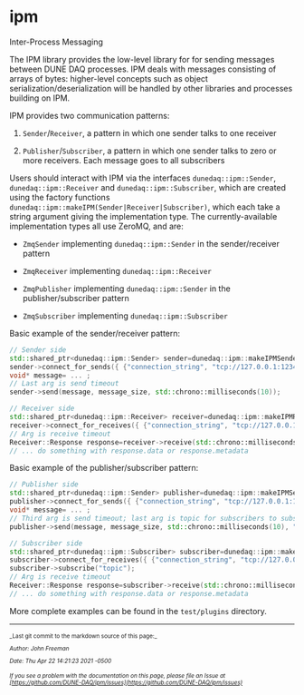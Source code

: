 # ipm
Inter-Process Messaging

The IPM library provides the low-level library for for sending messages between DUNE DAQ processes. IPM deals with messages consisting of arrays of bytes: higher-level concepts such as object serialization/deserialization will be handled by other libraries and processes building on IPM.

IPM provides two communication patterns:



1. `Sender`/`Receiver`, a pattern in which one sender talks to one receiver


2. `Publisher`/`Subscriber`, a pattern in which one sender talks to zero or more receivers. Each message goes to all subscribers

Users should interact with IPM via the interfaces `dunedaq::ipm::Sender`, `dunedaq::ipm::Receiver` and `dunedaq::ipm::Subscriber`, which are created using the factory functions `dunedaq::ipm::makeIPM(Sender|Receiver|Subscriber)`, which each take a string argument giving the implementation type. The currently-available implementation types all use ZeroMQ, and are:


* `ZmqSender` implementing `dunedaq::ipm::Sender` in the sender/receiver pattern

* `ZmqReceiver` implementing `dunedaq::ipm::Receiver`

* `ZmqPublisher` implementing `dunedaq::ipm::Sender` in the publisher/subscriber pattern

* `ZmqSubscriber` implementing `dunedaq::ipm::Subscriber`

Basic example of the sender/receiver pattern:

```c++
// Sender side
std::shared_ptr<dunedaq::ipm::Sender> sender=dunedaq::ipm::makeIPMSender("ZmqSender");
sender->connect_for_sends({ {"connection_string", "tcp://127.0.0.1:12345"} });
void* message= ... ;
// Last arg is send timeout
sender->send(message, message_size, std::chrono::milliseconds(10));

// Receiver side
std::shared_ptr<dunedaq::ipm::Receiver> receiver=dunedaq::ipm::makeIPMReceiver("ZmqReceiver");
receiver->connect_for_receives({ {"connection_string", "tcp://127.0.0.1:12345"} });
// Arg is receive timeout
Receiver::Response response=receiver->receive(std::chrono::milliseconds(10));
// ... do something with response.data or response.metadata
```

Basic example of the publisher/subscriber pattern:

```c++
// Publisher side
std::shared_ptr<dunedaq::ipm::Sender> publisher=dunedaq::ipm::makeIPMSender("ZmqPublisher");
publisher->connect_for_sends({ {"connection_string", "tcp://127.0.0.1:12345"} });
void* message= ... ;
// Third arg is send timeout; last arg is topic for subscribers to subscribe to
publisher->send(message, message_size, std::chrono::milliseconds(10), "topic");

// Subscriber side
std::shared_ptr<dunedaq::ipm::Subscriber> subscriber=dunedaq::ipm::makeIPMReceiver("ZmqSubscriber");
subscriber->connect_for_receives({ {"connection_string", "tcp://127.0.0.1:12345"} });
subscriber->subscribe("topic");
// Arg is receive timeout
Receiver::Response response=subscriber->receive(std::chrono::milliseconds(10));
// ... do something with response.data or response.metadata
```

More complete examples can be found in the `test/plugins` directory.



-----

<font size="1">
_Last git commit to the markdown source of this page:_


_Author: John Freeman_

_Date: Thu Apr 22 14:21:23 2021 -0500_

_If you see a problem with the documentation on this page, please file an Issue at [https://github.com/DUNE-DAQ/ipm/issues](https://github.com/DUNE-DAQ/ipm/issues)_
</font>
